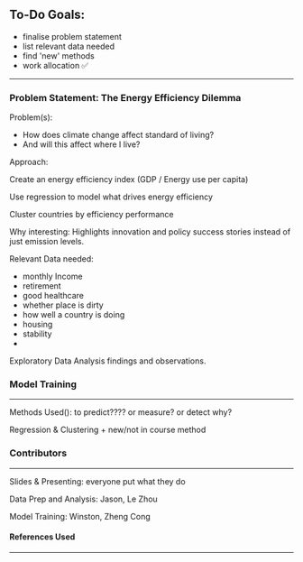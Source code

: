 ## To-Do Goals:

- finalise problem statement
- list relevant data needed
- find 'new' methods
- work allocation ✅

---

### Problem Statement: The Energy Efficiency Dilemma 

Problem(s):
- How does climate change affect standard of living?
- And will this affect where I live?



Approach:

Create an energy efficiency index (GDP / Energy use per capita)

Use regression to model what drives energy efficiency

Cluster countries by efficiency performance

Why interesting:
Highlights innovation and policy success stories instead of just emission levels.


Relevant Data needed: 

- monthly Income
- retirement
- good healthcare
- whether place is dirty
- how well a country is doing
- housing
- stability
- 


Exploratory Data Analysis findings and observations.


### Model Training
---

Methods Used(): to predict???? or measure? or detect why?

Regression & Clustering + new/not in course method


### Contributors
---

Slides & Presenting: everyone put what they do

Data Prep and Analysis: Jason, Le Zhou

Model Training: Winston, Zheng Cong



#### References Used
---
